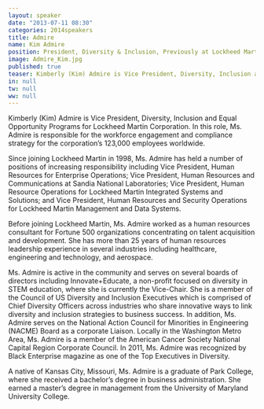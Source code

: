 ```yaml
---
layout: speaker
date: "2013-07-11 08:30"
categories: 2014speakers
title: Admire
name: Kim Admire
position: President, Diversity & Inclusion, Previously at Lockheed Martin Corporation
image: Admire_Kim.jpg
published: true
teaser: Kimberly (Kim) Admire is Vice President, Diversity, Inclusion and Equal Opportunity Programs for Lockheed Martin Corporation.  In this role, Ms. Admire is responsible for the workforce engagement and compliance strategy for the corporation’s 123,000 employees worldwide.
in: null
tw: null
ww: null
---
```

Kimberly (Kim) Admire is Vice President, Diversity, Inclusion and Equal Opportunity Programs for Lockheed Martin Corporation.  In this role, Ms. Admire is responsible for the workforce engagement and compliance strategy for the corporation’s 123,000 employees worldwide.

Since joining Lockheed Martin in 1998, Ms. Admire has held a number of positions of increasing responsibility including Vice President, Human Resources for Enterprise Operations; Vice President, Human Resources and Communications at Sandia National Laboratories; Vice President, Human Resource Operations for Lockheed Martin Integrated Systems and Solutions; and Vice President, Human Resources and Security Operations for Lockheed Martin Management and Data Systems.

Before joining Lockheed Martin, Ms. Admire worked as a human resources consultant for Fortune 500 organizations concentrating on talent acquisition and development. She has more than 25 years of human resources leadership experience in several industries including healthcare, engineering and technology, and aerospace.

Ms. Admire is active in the community and serves on several boards of directors including Innovate+Educate, a non-profit focused on diversity in STEM education, where she is currently the Vice-Chair.  She is a member of the Council of US Diversity and Inclusion Executives which is comprised of Chief Diversity Officers across industries who share innovative ways to link diversity and inclusion strategies to business success.  In addition, Ms. Admire serves on the National Action Council for Minorities in Engineering (NACME) Board as a corporate Liaison.  Locally in the Washington Metro Area, Ms. Admire is a member of the American Cancer Society National Capital Region Corporate Council.  In 2011, Ms. Admire was recognized by Black Enterprise magazine as one of the Top Executives in Diversity.

A native of Kansas City, Missouri, Ms. Admire is a graduate of Park College, where she received a bachelor’s degree in business administration. She earned a master’s degree in management from the University of Maryland University College.
